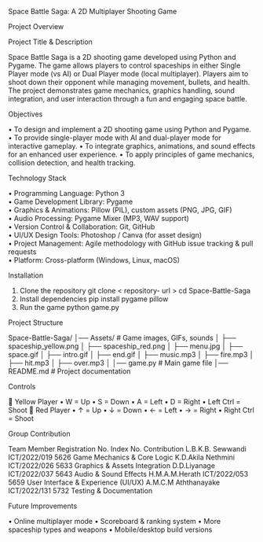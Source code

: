 Space Battle Saga: A 2D Multiplayer Shooting Game

Project Overview

Project Title & Description

Space Battle Saga is a 2D shooting game developed using Python and Pygame. The game allows players to control spaceships in either Single Player mode (vs AI) or Dual Player mode (local multiplayer). Players aim to shoot down their opponent while managing movement, bullets, and health. The project demonstrates game mechanics, graphics handling, sound integration, and user interaction through a fun and engaging space battle.

Objectives

•	To design and implement a 2D shooting game using Python and Pygame.
•	To provide single-player mode with AI and dual-player mode for interactive gameplay.
•	To integrate graphics, animations, and sound effects for an enhanced user experience.
•	To apply principles of game mechanics, collision detection, and health tracking.

Technology Stack

•	Programming Language: Python 3  
•	Game Development Library: Pygame  
•	Graphics & Animations: Pillow (PIL), custom assets (PNG, JPG, GIF)  
•	Audio Processing: Pygame Mixer (MP3, WAV support)  
•	Version Control & Collaboration: Git, GitHub  
•	UI/UX Design Tools: Photoshop / Canva (for asset design)  
•	Project Management: Agile methodology with GitHub issue tracking & pull requests  
•	Platform: Cross-platform (Windows, Linux, macOS)  

Installation	

1) Clone the repository
git clone < repository- url >
cd Space-Battle-Saga
2) Install dependencies
pip install pygame pillow
3) Run the game
python game.py

Project Structure

Space-Battle-Saga/
│── Assets/               # Game images, GIFs, sounds
│   ├── spaceship_yellow.png
│   ├── spaceship_red.png
│   ├── menu.jpg
│   ├── space.gif
│   ├── intro.gif
│   ├── end.gif
│   ├── music.mp3
│   ├── fire.mp3
│   ├── hit.mp3
│   ├── over.mp3
│
│── game.py               # Main game file
│── README.md             # Project documentation

Controls

	Yellow Player
•	W = Up
•	S = Down
•	A = Left
•	D = Right
•	Left Ctrl = Shoot
	Red Player
•	↑ = Up
•	↓ = Down
•	← = Left
•	→ = Right
•	Right Ctrl = Shoot

Group Contribution 

Team Member	Registration No.	Index No.	Contribution
L.B.K.B. Sewwandi	ICT/2022/019	5626	Game Mechanics & Core Logic
K.D.Akila Nethmini	ICT/2022/026	5633	Graphics & Assets Integration
D.D.Liyanage	ICT/2022/037	5643	Audio & Sound Effects
H.M.A.M.Herath	ICT/2022/053	5659	User Interface & Experience (UI/UX)
A.M.C.M Aththanayake	ICT/2022/131	5732	Testing & Documentation

Future Improvements

•	Online multiplayer mode
•	Scoreboard & ranking system
•	More spaceship types and weapons
•	Mobile/desktop build versions


